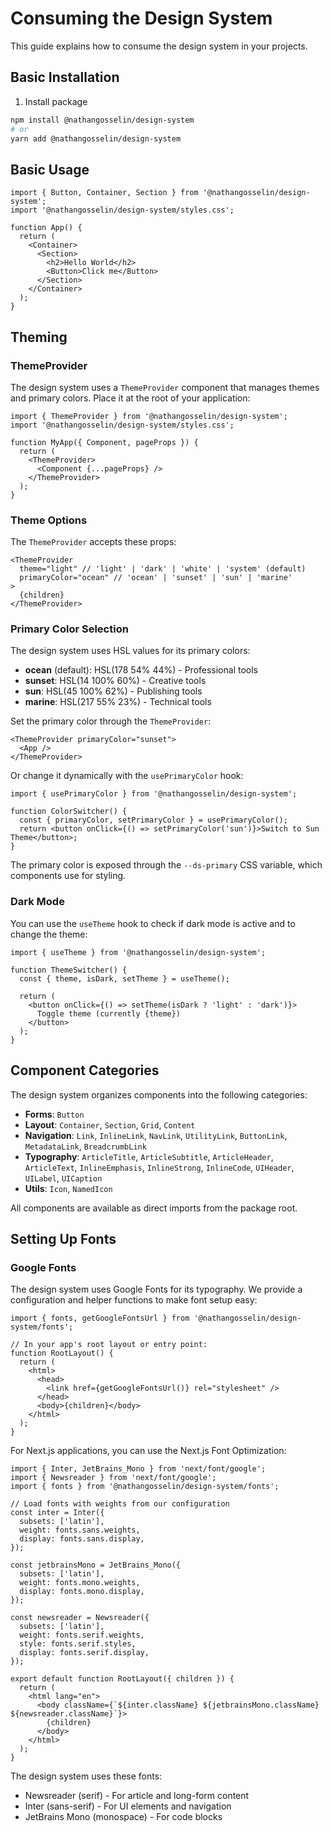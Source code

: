# Consuming the Design System

This guide explains how to consume the design system in your projects.

## Basic Installation

1. Install package

```bash
npm install @nathangosselin/design-system
# or
yarn add @nathangosselin/design-system
```

## Basic Usage

```tsx
import { Button, Container, Section } from '@nathangosselin/design-system';
import '@nathangosselin/design-system/styles.css';

function App() {
  return (
    <Container>
      <Section>
        <h2>Hello World</h2>
        <Button>Click me</Button>
      </Section>
    </Container>
  );
}
```

## Theming

### ThemeProvider

The design system uses a `ThemeProvider` component that manages themes and primary colors. Place it at the root of your application:

```tsx
import { ThemeProvider } from '@nathangosselin/design-system';
import '@nathangosselin/design-system/styles.css';

function MyApp({ Component, pageProps }) {
  return (
    <ThemeProvider>
      <Component {...pageProps} />
    </ThemeProvider>
  );
}
```

### Theme Options

The `ThemeProvider` accepts these props:

```tsx
<ThemeProvider
  theme="light" // 'light' | 'dark' | 'white' | 'system' (default)
  primaryColor="ocean" // 'ocean' | 'sunset' | 'sun' | 'marine'
>
  {children}
</ThemeProvider>
```

### Primary Color Selection

The design system uses HSL values for its primary colors:

- **ocean** (default): HSL(178 54% 44%) - Professional tools
- **sunset**: HSL(14 100% 60%) - Creative tools
- **sun**: HSL(45 100% 62%) - Publishing tools
- **marine**: HSL(217 55% 23%) - Technical tools

Set the primary color through the `ThemeProvider`:

```tsx
<ThemeProvider primaryColor="sunset">
  <App />
</ThemeProvider>
```

Or change it dynamically with the `usePrimaryColor` hook:

```tsx
import { usePrimaryColor } from '@nathangosselin/design-system';

function ColorSwitcher() {
  const { primaryColor, setPrimaryColor } = usePrimaryColor();
  return <button onClick={() => setPrimaryColor('sun')}>Switch to Sun Theme</button>;
}
```

The primary color is exposed through the `--ds-primary` CSS variable, which components use for styling.

### Dark Mode

You can use the `useTheme` hook to check if dark mode is active and to change the theme:

```tsx
import { useTheme } from '@nathangosselin/design-system';

function ThemeSwitcher() {
  const { theme, isDark, setTheme } = useTheme();

  return (
    <button onClick={() => setTheme(isDark ? 'light' : 'dark')}>
      Toggle theme (currently {theme})
    </button>
  );
}
```

## Component Categories

The design system organizes components into the following categories:

- **Forms**: `Button`
- **Layout**: `Container`, `Section`, `Grid`, `Content`
- **Navigation**: `Link`, `InlineLink`, `NavLink`, `UtilityLink`, `ButtonLink`, `MetadataLink`, `BreadcrumbLink`
- **Typography**: `ArticleTitle`, `ArticleSubtitle`, `ArticleHeader`, `ArticleText`, `InlineEmphasis`, `InlineStrong`, `InlineCode`, `UIHeader`, `UILabel`, `UICaption`
- **Utils**: `Icon`, `NamedIcon`

All components are available as direct imports from the package root.

## Setting Up Fonts

### Google Fonts

The design system uses Google Fonts for its typography. We provide a configuration and helper functions to make font setup easy:

```tsx
import { fonts, getGoogleFontsUrl } from '@nathangosselin/design-system/fonts';

// In your app's root layout or entry point:
function RootLayout() {
  return (
    <html>
      <head>
        <link href={getGoogleFontsUrl()} rel="stylesheet" />
      </head>
      <body>{children}</body>
    </html>
  );
}
```

For Next.js applications, you can use the Next.js Font Optimization:

```tsx
import { Inter, JetBrains_Mono } from 'next/font/google';
import { Newsreader } from 'next/font/google';
import { fonts } from '@nathangosselin/design-system/fonts';

// Load fonts with weights from our configuration
const inter = Inter({
  subsets: ['latin'],
  weight: fonts.sans.weights,
  display: fonts.sans.display,
});

const jetbrainsMono = JetBrains_Mono({
  subsets: ['latin'],
  weight: fonts.mono.weights,
  display: fonts.mono.display,
});

const newsreader = Newsreader({
  subsets: ['latin'],
  weight: fonts.serif.weights,
  style: fonts.serif.styles,
  display: fonts.serif.display,
});

export default function RootLayout({ children }) {
  return (
    <html lang="en">
      <body className={`${inter.className} ${jetbrainsMono.className} ${newsreader.className}`}>
        {children}
      </body>
    </html>
  );
}
```

The design system uses these fonts:

- Newsreader (serif) - For article and long-form content
- Inter (sans-serif) - For UI elements and navigation
- JetBrains Mono (monospace) - For code blocks
